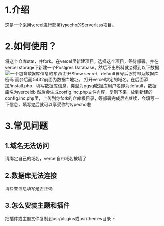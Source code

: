 # 1.介绍
这是一个采用vercel进行部署typecho的Serverless项目。
# 2.如何使用？
将这个仓库star，并fork。在vercel里新建项目，选择这个项目，等待部署。并在vercel storage下新建一个Postgres Database。然后不出所料就会得到以下数据![一个包含数据库信息的东西](https://i.ibb.co/tBvLH0h/Screenshot-20240814-114014-com-microsoft-emmx.jpg)
打开Show secret，default冒号后@前即为数据库密码
而@后面:5432前面为数据库地址。
打开vercel绑定的域名，在后面添加/install.php，填写数据库信息，类型为pgsql数据库用户名即为default，数据库名为verceldb
然后会生成config.inc.php文件内容，复制下来，放到新建的config.inc.php里，上传到你fork的仓库根目录，等部署完成后点继续，会填写一下信息，填写完后就可以享受你的typecho啦
# 3.常见问题
## 1.域名无法访问
请绑定自己的域名，vercel自带域名被墙了
## 2.数据库无法连接
请检查信息填写是否正确
## 3.怎么安装主题和插件
把插件或主题文件复制到usr/plugins或usr/themes目录下
